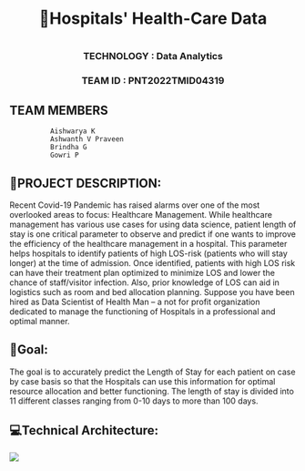 
                                   
                                   
<h1 align="center"> 🏥Hospitals' Health-Care Data <h1/>          
 <h3 align="center">TECHNOLOGY : Data Analytics</h3>
          
 <h3 align="center">TEAM ID : PNT2022TMID04319</h3>

<h2>TEAM MEMBERS</h2>


              Aishwarya K
              Ashwanth V Praveen
              Brindha G
              Gowri P

<h2>📜PROJECT DESCRIPTION:</h2>
             

Recent Covid-19 Pandemic has raised alarms over one of the most overlooked areas to focus: Healthcare   Management. While healthcare management has various use cases for using data science, patient length of stay is one critical parameter to observe and  predict if one wants to improve the efficiency of the healthcare management in a hospital.
This parameter helps hospitals to identify patients of high LOS-risk (patients who will stay longer) at the time of admission. Once identified, patients with high LOS risk can have their treatment plan optimized to minimize LOS and lower the chance of staff/visitor infection. Also, prior knowledge of LOS can aid in logistics such as room and bed allocation planning.
Suppose you have been hired as Data Scientist of Health Man – a not for profit organization dedicated to manage the functioning of Hospitals in a professional and optimal manner.



<h2>🎯Goal:</h2>


The goal is to accurately predict the Length of Stay for each patient on case by case basis so that the Hospitals can use this information for optimal resource allocation and better functioning. The length of stay is divided into 11 different classes ranging from 0-10 days to more than 100 days.

<h2>💻Technical Architecture:</h2>


<img src="https://user-images.githubusercontent.com/92677078/190690057-16763bfc-b141-4e2a-a17f-97031ec6ccb4.png">


